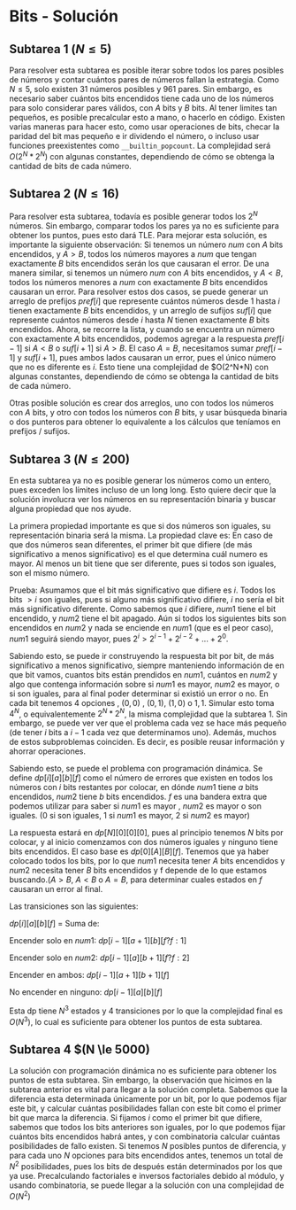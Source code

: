# Bits - Solución

## Subtarea 1 $(N \le 5)$

Para resolver esta subtarea es posible iterar sobre todos los pares posibles de números y contar cuántos pares de números fallan la estrategia. Como $N \le 5$, solo existen 31 números posibles y 961 pares.
Sin embargo, es necesario saber cuántos bits encendidos tiene cada uno de los números para solo considerar pares válidos, con $A$ bits y $B$ bits. Al tener limites tan pequeños, es posible precalcular esto a mano, o hacerlo en código. Existen varias maneras para hacer esto, como usar operaciones de bits, checar la paridad del bit mas pequeño e ir dividendo el número, o incluso usar funciones preexistentes como `__builtin_popcount`.
La complejidad será $O(2^N*2^N)$ con algunas constantes, dependiendo de cómo se obtenga la cantidad de bits de cada número.

## Subtarea 2 $(N \le 16)$

Para resolver esta subtarea, todavía es posible generar todos los $2^N$ números. Sin embargo, comparar todos los pares ya no es suficiente para obtener los puntos, pues esto dará TLE. Para mejorar esta solución, es importante la siguiente observación:
Si tenemos un número $num$ con $A$ bits encendidos, y $A > B$, todos los números mayores a $num$ que tengan exactamente $B$ bits encendidos serán los que causaran el error. De una manera similar, si tenemos un número $num$ con $A$ bits encendidos, y $A < B$, todos los números menores a $num$ con exactamente $B$ bits encendidos causaran un error. Para resolver estos dos casos, se puede generar un arreglo de prefijos $pref[i]$ que represente cuántos números desde 1 hasta $i$ tienen exactamente $B$ bits encendidos, y un arreglo de sufijos $suf[i]$ que represente cuántos números desde $i$ hasta $N$ tienen exactamente $B$ bits encendidos. Ahora, se recorre la lista, y cuando se encuentra un número con exactamente $A$ bits encendidos, podemos agregar a la respuesta $pref[i - 1]$ si $A < B$ o $suf[i + 1]$ si $A > B$. El caso $A = B$, necesitamos sumar $pref[i - 1]$ y $suf[i + 1]$, pues ambos lados causaran un error, pues el único número que no es diferente es $i$. Esto tiene una complejidad de \$O(2^N\*N) con algunas constantes, dependiendo de cómo se obtenga la cantidad de bits de cada número.

Otras posible solución es crear dos arreglos, uno con todos los números con $A$ bits, y otro con todos los números con $B$ bits, y usar búsqueda binaria o dos punteros para obtener lo equivalente a los cálculos que teníamos en prefijos / sufijos.

## Subtarea 3 $(N \le 200)$

En esta subtarea ya no es posible generar los números como un entero, pues exceden los límites incluso de un long long. Esto quiere decir que la solución involucra ver los números en su representación binaria y buscar alguna propiedad que nos ayude.

La primera propiedad importante es que si dos números son iguales, su representación binaria será la misma.
La propiedad clave es: En caso de que dos números sean diferentes, el primer bit que difiere (de más significativo a menos significativo) es el que determina cuál numero es mayor. Al menos un bit tiene que ser diferente, pues si todos son iguales, son el mismo número.

Prueba: Asumamos que el bit más significativo que difiere es $i$. Todos los bits $> i$ son iguales, pues si alguno más significativo difiere, $i$ no sería el bit más significativo diferente. Como sabemos que $i$ difiere, $num1$ tiene el bit encendido, y $num2$ tiene el bit apagado. Aún si todos los siguientes bits son encendidos en $num2$ y nada se enciende en $num1$ (que es el peor caso), $num1$ seguirá siendo mayor, pues $2^i > 2^{i - 1} + 2^{i - 2} + ... + 2^0$.

Sabiendo esto, se puede ir construyendo la respuesta bit por bit, de más significativo a menos significativo, siempre manteniendo información de en que bit vamos, cuantos bits están prendidos en $num1$, cuántos en $num2$ y algo que contenga información sobre si $num1$ es mayor, $num2$ es mayor, o si son iguales, para al final poder determinar si existió un error o no. En cada bit tenemos 4 opciones , $(0,0)$ , $(0,1)$, $(1,0)$ o $1,1$. Simular esto toma $4^N$, o equivalentemente $2^N*2^N$, la misma complejidad que la subtarea 1. Sin embargo, se puede ver ver que el problema cada vez se hace más pequeño (de tener $i$ bits a $i-1$ cada vez que determinamos uno). Además, muchos de estos subproblemas coinciden. Es decir, es posible reusar información y ahorrar operaciones.

Sabiendo esto, se puede el problema con programación dinámica. Se define $dp[i][a][b][f]$ como el número de errores que existen en todos los números con $i$ bits restantes por colocar, en dónde $num1$ tiene $a$ bits encendidos, $num2$ tiene $b$ bits encendidos. $f$ es una bandera extra que podemos utilizar para saber si $num1$ es mayor , $num2$ es mayor o son iguales. (0 si son iguales, 1 si $num1$ es mayor, 2 si $num2$ es mayor)

La respuesta estará en $dp[N][0][0][0]$, pues al principio tenemos $N$ bits por colocar, y al inicio comenzamos con dos números iguales y ninguno tiene bits encendidos. El caso base es $dp[0][A][B][f]$. Tenemos que ya haber colocado todos los bits, por lo que $num1$ necesita tener $A$ bits encendidos y $num2$ necesita tener $B$ bits encendidos y f depende de lo que estamos buscando.($A > B$, $A < B$ o $A = B$, para determinar cuales estados en $f$ causaran un error al final.

Las transiciones son las siguientes:

$dp[i][a][b][f]$ = Suma de:

Encender solo en $num1$: $dp[i - 1][a + 1][b][f ? f : 1]$

Encender solo en $num2$: $dp[i - 1][a][b + 1][f ? f : 2]$

Encender en ambos: $dp[i - 1][a + 1][b + 1][f]$

No encender en ninguno: $dp[i - 1][a][b][f]$

Esta dp tiene $N^3$ estados y 4 transiciones por lo que la complejidad final es $O(N^3)$, lo cual es suficiente para obtener los puntos de esta subtarea.

## Subtarea 4 \$(N \le 5000)

La solución con programación dinámica no es suficiente para obtener los puntos de esta subtarea. Sin embargo, la observación que hicimos en la subtarea anterior es vital para llegar a la solución completa. Sabemos que la diferencia esta determinada únicamente por un bit, por lo que podemos fijar este bit, y calcular cuántas posibilidades fallan con este bit como el primer bit que marca la diferencia. Si fijamos $i$ como el primer bit que difiere, sabemos que todos los bits anteriores son iguales, por lo que podemos fijar cuántos bits encendidos habrá antes, y con combinatoria calcular cuántas posibilidades de fallo existen. Si tenemos $N$ posibles puntos de diferencia, y para cada uno $N$ opciones para bits encendidos antes, tenemos un total de $N^2$ posibilidades, pues los bits de después están determinados por los que ya use. Precalculando factoriales e inversos factoriales debido al módulo, y usando combinatoria, se puede llegar a la solución con una complejidad de $O(N^2)$
